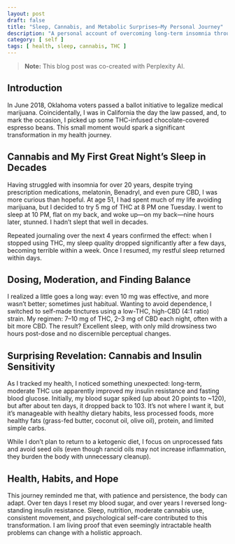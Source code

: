 ```yaml
---
layout: post
draft: false
title: "Sleep, Cannabis, and Metabolic Surprises—My Personal Journey"
description: "A personal account of overcoming long-term insomnia through careful cannabis use, this post explores the unexpected links between THC, sleep quality, and metabolic health—offering insights from real-world experimentation and lifestyle change."
category: [ self ]
tags: [ health, sleep, cannabis, THC ]
---
```


> **Note:** This blog post was co-created with Perplexity AI.

## Introduction

In June 2018, Oklahoma voters passed a ballot initiative to legalize medical marijuana. Coincidentally, I was in
California the day the law passed, and, to mark the occasion, I picked up some THC-infused chocolate-covered espresso
beans. This small moment would spark a significant transformation in my health journey.

## Cannabis and My First Great Night’s Sleep in Decades

Having struggled with insomnia for over 20 years, despite trying prescription medications, melatonin, Benadryl, and even
pure CBD, I was more curious than hopeful. At age 51, I had spent much of my life avoiding marijuana, but I decided to
try 5 mg of THC at 8 PM one Tuesday. I went to sleep at 10 PM, flat on my back, and woke up—on my back—nine hours later,
stunned. I hadn’t slept that well in decades.

Repeated journaling over the next 4 years confirmed the effect: when I stopped using THC, my sleep quality dropped 
significantly after a few days, becoming terrible within a week. Once I resumed, my restful sleep returned within days.

## Dosing, Moderation, and Finding Balance

I realized a little goes a long way: even 10 mg was effective, and more wasn’t better; sometimes just habitual. Wanting
to avoid dependence, I switched to self-made tinctures using a low-THC, high-CBD (4:1 ratio) strain. My regimen: 7–10 mg
of THC, 2–3 mg of CBD each night, often with a bit more CBD. The result? Excellent sleep, with only mild drowsiness two
hours post-dose and no discernible perceptual changes.

## Surprising Revelation: Cannabis and Insulin Sensitivity

As I tracked my health, I noticed something unexpected: long-term, moderate THC use apparently improved my insulin
resistance and fasting blood glucose. Initially, my blood sugar spiked (up about 20 points to ~120), but after about ten
days, it dropped back to 103. It’s not where I want it, but it’s manageable with healthy dietary habits, less processed
foods, more healthy fats (grass-fed butter, coconut oil, olive oil), protein, and limited simple carbs.

While I don’t plan to return to a ketogenic diet, I focus on unprocessed fats and avoid seed oils (even though rancid 
oils may not increase inflammation, they burden the body with unnecessary cleanup).

## Health, Habits, and Hope

This journey reminded me that, with patience and persistence, the body can adapt. Over ten days I reset my blood sugar,
and over years I reversed long-standing insulin resistance. Sleep, nutrition, moderate cannabis use, consistent
movement, and psychological self-care contributed to this transformation. I am living proof that even seemingly
intractable health problems can change with a holistic approach.
